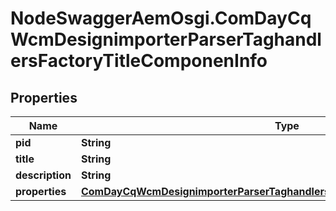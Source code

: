 # NodeSwaggerAemOsgi.ComDayCqWcmDesignimporterParserTaghandlersFactoryTitleComponenInfo

## Properties

Name | Type | Description | Notes
------------ | ------------- | ------------- | -------------
**pid** | **String** |  | [optional] 
**title** | **String** |  | [optional] 
**description** | **String** |  | [optional] 
**properties** | [**ComDayCqWcmDesignimporterParserTaghandlersFactoryTitleComponenProperties**](ComDayCqWcmDesignimporterParserTaghandlersFactoryTitleComponenProperties.md) |  | [optional] 


